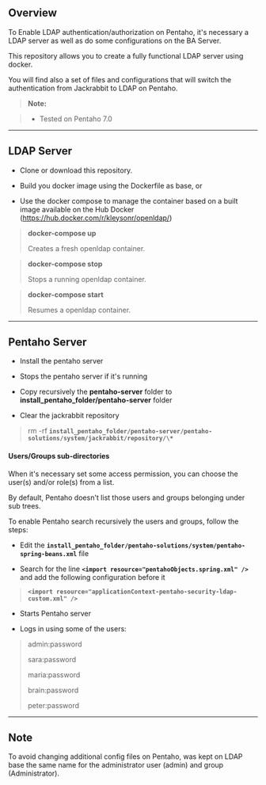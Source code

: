 Overview
-------------

To Enable LDAP authentication/authorization on Pentaho, it's necessary a LDAP server as well as do some configurations on the BA Server.

This repository allows you to create a fully functional LDAP server using docker.

You will find also a set of files and configurations that will switch the authentication from Jackrabbit to LDAP on Pentaho.

> **Note:**

> - Tested on Pentaho 7.0

----------

LDAP Server
-------------

- Clone or download this repository.

- Build you docker image using the Dockerfile as base, or
 
- Use the docker compose to manage the container based on a built image available on the Hub Docker (https://hub.docker.com/r/kleysonr/openldap/)

> **docker-compose up**
>
>Creates a fresh openldap container.
 
> **docker-compose stop**
>
>Stops a running openldap container.

> **docker-compose start**
>
>Resumes a openldap container.

----------

Pentaho Server
-------------

- Install the pentaho server

- Stops the pentaho server if it's running

- Copy recursively the **pentaho-server** folder to **install_pentaho_folder/pentaho-server** folder

- Clear the jackrabbit repository
> rm -rf **``install_pentaho_folder/pentaho-server/pentaho-solutions/system/jackrabbit/repository/\*``**

#### <i class="icon-folder-open"></i> Users/Groups sub-directories

When it's necessary set some access permission, you can choose the user(s) and/or role(s) from a list.

By default, Pentaho doesn't list those users and groups belonging under sub trees. 

To enable Pentaho search recursively the users and groups, follow the steps:

- Edit the **``install_pentaho_folder/pentaho-solutions/system/pentaho-spring-beans.xml``** file

- Search for the line **``<import resource="pentahoObjects.spring.xml" />``** and add the following configuration before it
>**``<import resource="applicationContext-pentaho-security-ldap-custom.xml" />``**

- Starts Pentaho server

- Logs in using some of the users:
> admin:password
>
> sara:password
>
> maria:password
>
> brain:password
>
> peter:password

----------

Note
-------------

To avoid changing additional config files on Pentaho, was kept on LDAP base the same name for the administrator user (admin) and group (Administrator).
